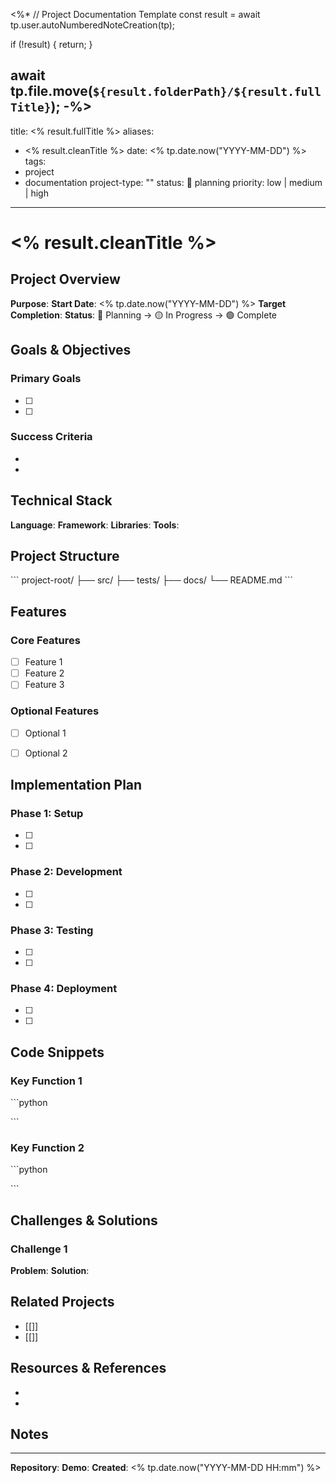 <%*
// Project Documentation Template
const result = await tp.user.autoNumberedNoteCreation(tp);

if (!result) {
  return;
}

await tp.file.move(`${result.folderPath}/${result.fullTitle}`);
-%>
---
title: <% result.fullTitle %>
aliases:
  - <% result.cleanTitle %>
date: <% tp.date.now("YYYY-MM-DD") %>
tags:
  - project
  - documentation
project-type: ""
status: 🔵 planning
priority: low | medium | high
---

# <% result.cleanTitle %>

## Project Overview

**Purpose**: 
**Start Date**: <% tp.date.now("YYYY-MM-DD") %>
**Target Completion**: 
**Status**: 🔵 Planning → 🟡 In Progress → 🟢 Complete


## Goals & Objectives

### Primary Goals
- [ ] 
- [ ] 

### Success Criteria
- 
- 


## Technical Stack

**Language**: 
**Framework**: 
**Libraries**: 
**Tools**: 


## Project Structure

\`\`\`
project-root/
├── src/
├── tests/
├── docs/
└── README.md
\`\`\`


## Features

### Core Features
- [ ] Feature 1
- [ ] Feature 2
- [ ] Feature 3

### Optional Features
- [ ] Optional 1
- [ ] Optional 2


## Implementation Plan

### Phase 1: Setup
- [ ] 
- [ ] 

### Phase 2: Development
- [ ] 
- [ ] 

### Phase 3: Testing
- [ ] 
- [ ] 

### Phase 4: Deployment
- [ ] 
- [ ] 


## Code Snippets

### Key Function 1
\`\`\`python

\`\`\`

### Key Function 2
\`\`\`python

\`\`\`


## Challenges & Solutions

### Challenge 1
**Problem**: 
**Solution**: 


## Related Projects

- [[]]
- [[]]


## Resources & References

- 
- 


## Notes


---

**Repository**: 
**Demo**: 
**Created**: <% tp.date.now("YYYY-MM-DD HH:mm") %>
